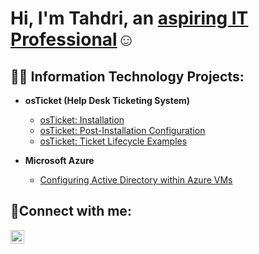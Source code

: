 <h1>Hi, I'm Tahdri, an <a href="https://linkedin.com/in/tahdri">aspiring IT Professional</a>☺</h1>

<h2>👨‍💻 Information Technology Projects:</h2>

- <b>osTicket (Help Desk Ticketing System)</b>
  - [osTicket: Installation](https://github.com/tahdriwilkins/osticket-prereqs)
  - [osTicket: Post-Installation Configuration](https://github.com/tahdriwilkins/post-install-config)
  - [osTicket: Ticket Lifecycle Examples](https://github.com/tahdriwilkins/ticket-lifecycle)

- <b>Microsoft Azure</b>
  - [Configuring Active Directory within Azure VMs](https://github.com/tahdriwilkins/configure-ad)

<h2>🤳Connect with me:</h2>

[<img align="left" alt="Tahdri | LinkedIn" width="22px" src="https://cdn.jsdelivr.net/npm/simple-icons@v3/icons/linkedin.svg" />][linkedin]

[linkedin]: https://linkedin.com/in/tahdri
